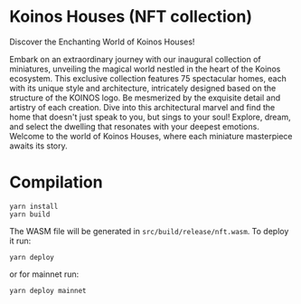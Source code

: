 # Koinos Houses (NFT collection)

Discover the Enchanting World of Koinos Houses!

Embark on an extraordinary journey with our inaugural collection of miniatures, unveiling the magical world nestled in the heart of the Koinos ecosystem. This exclusive collection features 75 spectacular homes, each with its unique style and architecture, intricately designed based on the structure of the KOINOS logo. Be mesmerized by the exquisite detail and artistry of each creation. Dive into this architectural marvel and find the home that doesn't just speak to you, but sings to your soul! Explore, dream, and select the dwelling that resonates with your deepest emotions. Welcome to the world of Koinos Houses, where each miniature masterpiece awaits its story.

# Compilation

```
yarn install
yarn build
```

The WASM file will be generated in `src/build/release/nft.wasm`. To deploy it run:

```
yarn deploy
```

or for mainnet run:

```
yarn deploy mainnet
```
